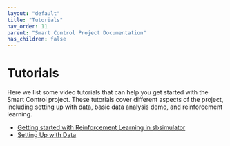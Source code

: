 ```yaml
---
layout: "default"
title: "Tutorials"
nav_order: 11
parent: "Smart Control Project Documentation"
has_children: false
---
```


# Tutorials

Here we list some video tutorials that can help you get started with the Smart Control project. These tutorials cover different aspects of the project, including setting up with data, basic data analysis demo,
and reinforcement learning.

- [Getting started with Reinforcement Learning in sbsimulator](https://youtu.be/RbpkKciw0IQ)
- [Setting Up with Data](https://youtu.be/474-33bLtAs)
<!-- - [Basic data analysis demo](https://youtu.be/0g1r2vXk4aA) -->